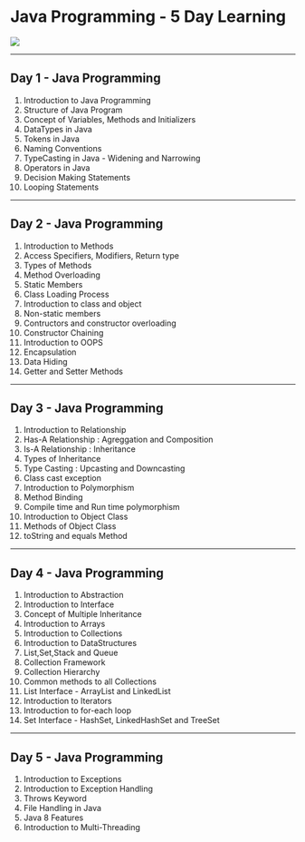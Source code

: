 # Java Programming - 5 Day Learning

<img src="https://content.techgig.com/photo/90078629.cms">

<hr>

## Day 1 - Java Programming

1. Introduction to Java Programming
2. Structure of Java Program
3. Concept of Variables, Methods and Initializers
4. DataTypes in Java
5. Tokens in Java
6. Naming Conventions
7. TypeCasting in Java - Widening and Narrowing
8. Operators in Java
9. Decision Making Statements
10. Looping Statements

<hr>

## Day 2 - Java Programming

1. Introduction to Methods
2. Access Specifiers, Modifiers, Return type
3. Types of Methods
4. Method Overloading
5. Static Members
6. Class Loading Process
7. Introduction to class and object
8. Non-static members
9. Contructors and constructor overloading
10. Constructor Chaining
11. Introduction to OOPS
12. Encapsulation
13. Data Hiding
14. Getter and Setter Methods

<hr>

## Day 3 - Java Programming

1. Introduction to Relationship
2. Has-A Relationship : Agreggation and Composition
3. Is-A Relationship : Inheritance
4. Types of Inheritance
5. Type Casting : Upcasting and Downcasting
6. Class cast exception
7. Introduction to Polymorphism
8. Method Binding
9. Compile time and Run time polymorphism
10. Introduction to Object Class
11. Methods of Object Class
12. toString and equals Method

<hr>

## Day 4 - Java Programming

1. Introduction to Abstraction
2. Introduction to Interface
3. Concept of Multiple Inheritance
4. Introduction to Arrays
5. Introduction to Collections
6. Introduction to DataStructures
7. List,Set,Stack and Queue
8. Collection Framework
9. Collection Hierarchy
10. Common methods to all Collections
11. List Interface - ArrayList and LinkedList
12. Introduction to Iterators
13. Introduction to for-each loop
14. Set Interface - HashSet, LinkedHashSet and TreeSet

<hr>

## Day 5 - Java Programming

1. Introduction to Exceptions
2. Introduction to Exception Handling
3. Throws Keyword
4. File Handling in Java
5. Java 8 Features
6. Introduction to Multi-Threading
